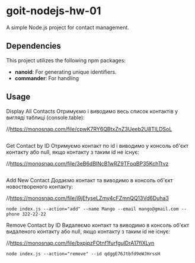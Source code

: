 # goit-nodejs-hw-01

A simple Node.js project for contact management.

## Dependencies

This project utilizes the following npm packages:

- **nanoid**: For generating unique identifiers.
- **commander**: For handling

## Usage

Display All Contacts
Отримуємо і виводимо весь список контактів у вигляді таблиці (console.table):

//https://monosnap.com/file/cpwK7RY6QBtxZnZ3Ueeb2U8TILDSoL

```node index.js --action="list"

```

Get Contact by ID
Отримуємо контакт по id і виводимо у консоль об'єкт контакту або null, якщо контакту з таким id не існує:

//https://monosnap.com/file/3eB6dBlNcB1wRZ9TFoqBP35KchTtvz

```node index.js --action="get" --id 05olLMgyVQdWRwgKfg5J6

```

Add New Contact
Додаємо контакт та виводимо в консоль об'єкт новоствореного контакту:

//https://monosnap.com/file/j9jEfyseLZmy4cFZmnQQ13Vd6Duha3

```
node index.js --action="add" --name Mango --email mango@gmail.com --phone 322-22-22

```

Remove Contact by ID
Видаляємо контакт та виводимо в консоль об'єкт видаленого контакту або null, якщо контакту з таким id не існує:

//https://monosnap.com/file/bxpjpzFOtnf1furfgulDrA17flXLyn

```
node index.js --action="remove" --id qdggE76Jtbfd9eWJHrssH

```
